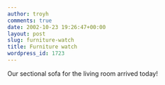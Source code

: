 ```yaml
---
author: troyh
comments: true
date: 2002-10-23 19:26:47+00:00
layout: post
slug: furniture-watch
title: Furniture watch
wordpress_id: 1723
---
```


Our sectional sofa for the living room arrived today!
